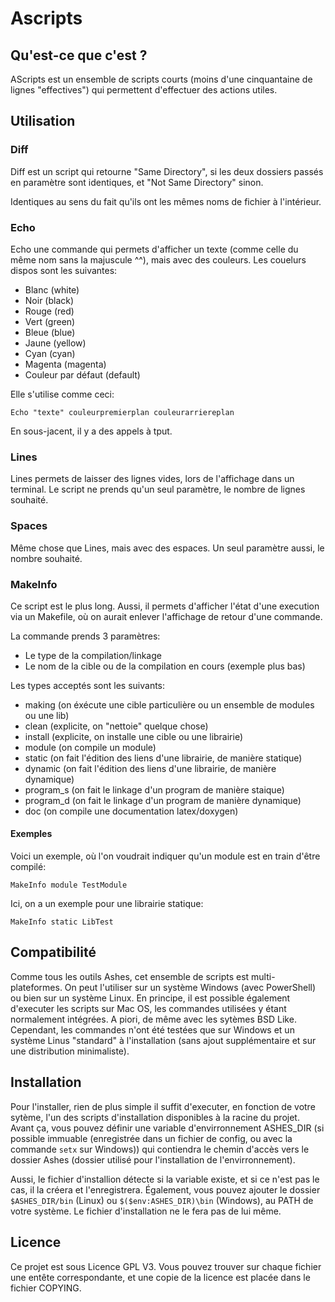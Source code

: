 # Ascripts

## Qu'est-ce que c'est ?

AScripts est un ensemble de scripts courts (moins d'une cinquantaine de lignes "effectives") qui permettent d'effectuer des actions utiles.

## Utilisation

### Diff

Diff est un script qui retourne "Same Directory", si les deux dossiers passés en paramètre sont identiques, et "Not Same Directory" sinon.

Identiques au sens du fait qu'ils ont les mêmes noms de fichier à l'intérieur.

### Echo

Echo une commande qui permets d'afficher un texte (comme celle du même nom sans la majuscule ^^), mais avec des couleurs. Les couelurs dispos sont les suivantes:

* Blanc (white)
* Noir (black)
* Rouge (red)
* Vert (green)
* Bleue (blue)
* Jaune (yellow)
* Cyan (cyan)
* Magenta (magenta)
* Couleur par défaut (default)

Elle s'utilise comme ceci:

    Echo "texte" couleurpremierplan couleurarriereplan

En sous-jacent, il y a des appels à tput.

### Lines

Lines permets de laisser des lignes vides, lors de l'affichage dans un terminal. Le script ne prends qu'un seul paramètre, le nombre de lignes souhaité.

### Spaces

Même chose que Lines, mais avec des espaces. Un seul paramètre aussi, le nombre souhaité.

### MakeInfo

Ce script est le plus long. Aussi, il permets d'afficher l'état d'une execution via un Makefile, où on aurait enlever l'affichage de retour d'une commande.

La commande prends 3 paramètres:

* Le type de la compilation/linkage
* Le nom de la cible ou de la compilation en cours (exemple plus bas)

Les types acceptés sont les suivants:

* making (on éxécute une cible particulière ou un ensemble de modules ou une lib)
* clean (explicite, on "nettoie" quelque chose)
* install (explicite, on installe une cible ou une librairie)
* module (on compile un module)
* static (on fait l'édition des liens d'une librairie, de manière statique)
* dynamic (on fait l'édition des liens d'une librairie, de manière dynamique)
* program_s (on fait le linkage d'un program de manière staique)
* program_d (on fait le linkage d'un program de manière dynamique)
* doc (on compile une documentation latex/doxygen)

#### Exemples

Voici un exemple, où l'on voudrait indiquer qu'un module est en train d'être compilé:

    MakeInfo module TestModule

Ici, on a un exemple pour une librairie statique:

    MakeInfo static LibTest

## Compatibilité

Comme tous les outils Ashes, cet ensemble de scripts est multi-plateformes. On peut l'utiliser sur un système Windows (avec PowerShell) ou bien sur un système Linux. En principe, il est possible également d'executer les scripts sur Mac OS, les commandes utilisées y étant normalement intégrées. A piori, de même avec les sytèmes BSD Like. Cependant, les commandes n'ont été testées que sur Windows et un système Linus "standard" à l'installation (sans ajout supplémentaire et sur une distribution minimaliste).

## Installation

Pour l'installer, rien de plus simple il suffit d'executer, en fonction de votre sytème, l'un des scripts d'installation disponibles à la racine du projet. Avant ça, vous pouvez définir une variable d'envirronnement ASHES_DIR (si possible immuable (enregistrée dans un fichier de config, ou avec la commande `setx` sur Windows)) qui contiendra le chemin d'accès vers le dossier Ashes (dossier utilisé pour l'installation de l'envirronnement).

Aussi, le fichier d'installion détecte si la variable existe, et si ce n'est pas le cas, il la créera et l'enregistrera. Également, vous pouvez ajouter le dossier `$ASHES_DIR/bin` (Linux) ou `$($env:ASHES_DIR)\bin` (Windows), au PATH de votre système. Le fichier d'installation ne le fera pas de lui même.

## Licence

Ce projet est sous Licence GPL V3. Vous pouvez trouver sur chaque fichier une entête correspondante, et une copie de la licence est placée dans le fichier COPYING.
